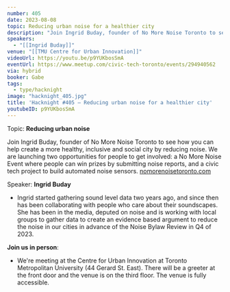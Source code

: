 ```yaml
---
number: 405
date: 2023-08-08
topic: Reducing urban noise for a healthier city
description: "Join Ingrid Buday, founder of No More Noise Toronto to see how you can help create a more healthy, inclusive and social city by reducing noise. We are launching two opportunities for people to get involved: a No More Noise Event where people can win prizes by submitting noise reports, and a civic tech project to build automated noise sensors. [nomorenoisetoronto.com](https://nomorenoisetoronto.com)"
speakers:
  - "[[Ingrid Buday]]"
venue: "[[TMU Centre for Urban Innovation]]"
videoUrl: https://youtu.be/p9YUKbosSmA
eventUrl: https://www.meetup.com/civic-tech-toronto/events/294940562
via: hybrid
booker: Gabe
tags:
  - type/hacknight
image: "hacknight_405.jpg"
title: 'Hacknight #405 – Reducing urban noise for a healthier city'
youtubeID: p9YUKbosSmA
---
```


Topic: **Reducing urban noise**

Join Ingrid Buday, founder of No More Noise Toronto to see how you can help create a more healthy, inclusive and social city by reducing noise. We are launching two opportunities for people to get involved: a No More Noise Event where people can win prizes by submitting noise reports, and a civic tech project to build automated noise sensors. [nomorenoisetoronto.com](https://nomorenoisetoronto.com)

Speaker: **Ingrid Buday**

* Ingrid started gathering sound level data two years ago, and since then has been collaborating with people who care about their soundscapes. She has been in the media, deputed on noise and is working with local groups to gather data to create an evidence based argument to reduce the noise in our cities in advance of the Noise Bylaw Review in Q4 of 2023.

**Join us in person**:

* We're meeting at the Centre for Urban Innovation at Toronto Metropolitan University (44 Gerard St. East). There will be a greeter at the front door and the venue is on the third floor. The venue is fully accessible.
